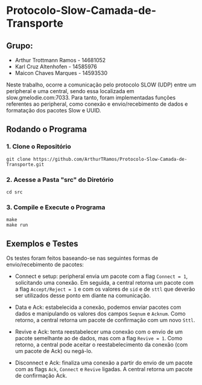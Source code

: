 # Protocolo-Slow-Camada-de-Transporte

## Grupo:

- Arthur Trottmann Ramos - 14681052
- Karl Cruz Altenhofen - 14585976
- Maicon Chaves Marques - 14593530

Neste trabalho, ocorre a comunicação pelo protocolo SLOW (UDP) entre um peripheral e uma central, sendo essa localizada em slow.gmelodie.com:7033. Para tanto, foram implementadas funções referentes ao peripheral, como conexão e envio/recebimento de dados e formatação dos pacotes Slow e UUID.

## Rodando o Programa

### 1. Clone o Repositório

```
git clone https://github.com/ArthurTRamos/Protocolo-Slow-Camada-de-Transporte.git
```

### 2. Acesse a Pasta "src" do Diretório

```
cd src
```

### 3. Compile e Execute o Programa

```
make
make run
```

## Exemplos e Testes

Os testes foram feitos baseando-se nas seguintes formas de envio/recebimento de pacotes:

- Connect e setup: peripheral envia um pacote com a flag ```Connect = 1```, solicitando uma conexão. Em seguida, a central retorna um pacote com a flag ```Accept/Reject = 1``` e com os valores de ```sid``` e de ```sttl``` que deverão ser utilizados desse ponto em diante na comunicação.

- Data e Ack: estabelecida a conexão, podemos enviar pacotes com dados e manipulando os valores dos campos ```Seqnum``` e ```Acknum```. Como retorno, a central retorna um pacote de confirmação com um novo ```Sttl```.

- Revive e Ack: tenta reestabelecer uma conexão com o envio de um pacote semelhante ao de dados, mas com a flag ```Revive = 1```. Como retorno, a central pode aceitar o reestabelecimento da conexão (com um pacote de Ack) ou negá-lo.

- Disconnect e Ack: finaliza uma conexão a partir do envio de um pacote com as flags ```Ack```, ```Connect``` e ```Revive``` ligadas. A central retorna um pacote de confirmação Ack.
